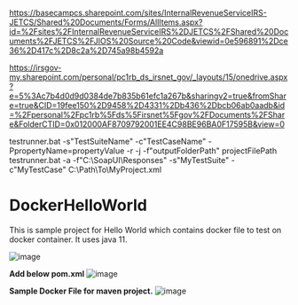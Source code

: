 https://basecampcs.sharepoint.com/sites/InternalRevenueServiceIRS-JETCS/Shared%20Documents/Forms/AllItems.aspx?id=%2Fsites%2FInternalRevenueServiceIRS%2DJETCS%2FShared%20Documents%2FJETCS%2FJIOS%20Source%20Code&viewid=0e596891%2Dce36%2D417c%2D8c2a%2D745a98b4592a

https://irsgov-my.sharepoint.com/personal/pc1rb_ds_irsnet_gov/_layouts/15/onedrive.aspx?e=5%3Ac7b4d0d9d0384de7b835b61efc1a267b&sharingv2=true&fromShare=true&CID=19fee150%2D9458%2D4331%2Db436%2Dbcb06ab0aadb&id=%2Fpersonal%2Fpc1rb%5Fds%5Firsnet%5Fgov%2FDocuments%2FShare&FolderCTID=0x012000AF8709792001EE4C98BE96BA0F17595B&view=0

testrunner.bat -s"TestSuiteName" -c"TestCaseName" -PpropertyName=propertyValue -r -j -f"outputFolderPath" projectFilePath
testrunner.bat -a -f"C:\SoapUI\Responses" -s"MyTestSuite" -c"MyTestCase" C:\Path\To\MyProject.xml



# DockerHelloWorld


This is sample project for Hello World which contains docker file to test on docker container.
It uses java 11.


![image](https://github.com/chaitalishah/DockerHelloWorld/assets/13629726/22b82e57-2d32-4175-9e9e-3a03a6963357)


**Add below pom.xml**
![image](https://github.com/chaitalishah/DockerHelloWorld/assets/13629726/78df2cef-29be-409b-9064-865570fcea9b)


**Sample Docker File for maven project.**
![image](https://github.com/chaitalishah/DockerHelloWorld/assets/13629726/50d35bd9-e3da-4bb0-9d55-fd7c91f22262)

